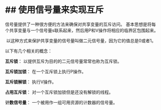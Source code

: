 # \## 使用信号量来实现互斥

信号量提供了一种很方便的方法来确保对共享变量的互斥访问。 基本思想是将每个共享变量与一个信号量s联系起来，然后用P和V操作将相应的临界区包围起来。

 以这种方式来保护共享变量的信号量叫做二元信号量，因为它的值总是0或者1。

以下有几个相关的概念：

**互斥锁**： 以提供互斥为目的的二元信号量常常也称为互斥锁。

**互斥锁加锁**： 在一个互斥锁上执行P操作。

**互斥锁解锁**： 执行V操作。

**占用互斥锁**： 对一个互斥锁加锁但是还没有解锁的线程。

**计数信号量**： 一个被用作一组可用资源的计数器的信号量。
